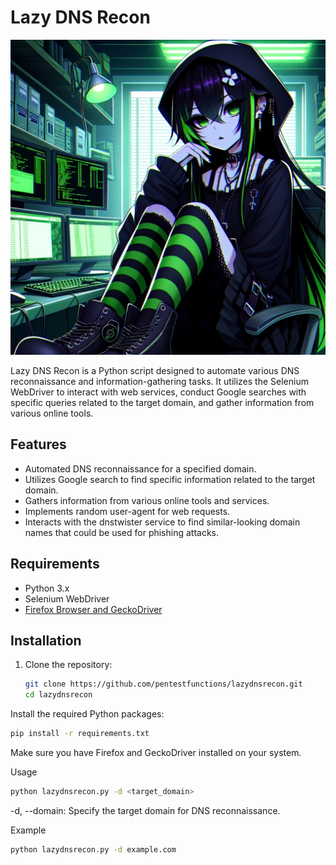 # Lazy DNS Recon

<p align="center">
  <img src="lazy.png" alt="Lazy Temp Girl Mascot">
</p>

Lazy DNS Recon is a Python script designed to automate various DNS reconnaissance and information-gathering tasks. It utilizes the Selenium WebDriver to interact with web services, conduct Google searches with specific queries related to the target domain, and gather information from various online tools.

## Features

- Automated DNS reconnaissance for a specified domain.
- Utilizes Google search to find specific information related to the target domain.
- Gathers information from various online tools and services.
- Implements random user-agent for web requests.
- Interacts with the dnstwister service to find similar-looking domain names that could be used for phishing attacks.

## Requirements

- Python 3.x
- Selenium WebDriver
- [Firefox Browser and GeckoDriver](https://github.com/mozilla/geckodriver/releases)

## Installation

1. Clone the repository:

   ```bash
   git clone https://github.com/pentestfunctions/lazydnsrecon.git
   cd lazydnsrecon
   ```
Install the required Python packages:

```bash
pip install -r requirements.txt
```

Make sure you have Firefox and GeckoDriver installed on your system.

Usage
```bash
python lazydnsrecon.py -d <target_domain>
```

-d, --domain: Specify the target domain for DNS reconnaissance.

Example
```bash
python lazydnsrecon.py -d example.com
```
